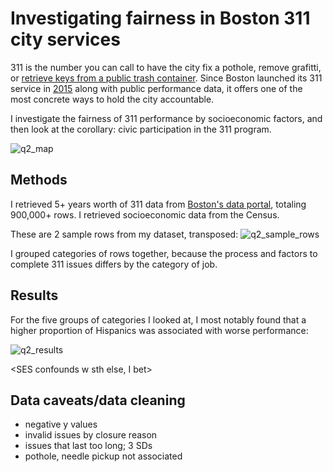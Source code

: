 # Investigating fairness in Boston 311 city services

311 is the number you can call to have the city fix a pothole, remove grafitti, or [retrieve keys from a public trash container](https://www.bostonglobe.com/opinion/letters/2015/12/30/boston-service-really-works/9qzMXKQifIHK85cwUxgnxL/story.html). Since Boston launched its 311 service in [2015](https://www.bostonglobe.com/metro/2015/08/11/boston-launches-non-emergency-hotline/fKZXUvQ33PLFhyZ5nF5e7H/story.html) along with public performance data, it offers one of the most concrete ways to hold the city accountable.

I investigate the fairness of 311 performance by socioeconomic factors, and then look at the corollary: civic participation in the 311 program.

![q2_map](http://i.imgur.com/YSucwbD.png)

## Methods

I retrieved 5+ years worth of 311 data from [Boston's data portal](https://data.cityofboston.gov/City-Services/311-Service-Requests/awu8-dc52), totaling 900,000+ rows. I retrieved socioeconomic data from the Census.

These are 2 sample rows from my dataset, transposed:
![q2_sample_rows](http://i.imgur.com/Hl40EL8.png)

I grouped categories of rows together, because the process and factors to complete 311 issues differs by the category of job.

## Results
For the five groups of categories I looked at, I most notably found that a higher proportion of Hispanics was associated with worse performance:

![q2_results](http://i.imgur.com/pN8LxDI.png)

<SES confounds w sth else, I bet>

## Data caveats/data cleaning
- negative y values
- invalid issues by closure reason
- issues that last too long; 3 SDs
- pothole, needle pickup not associated